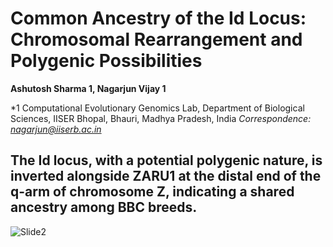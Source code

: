 # Common Ancestry of the Id Locus: Chromosomal Rearrangement and Polygenic Possibilities

**Ashutosh Sharma 1, Nagarjun Vijay 1**

*1 Computational Evolutionary Genomics Lab, Department of Biological Sciences, IISER Bhopal, Bhauri, Madhya Pradesh, India *Correspondence: nagarjun@iiserb.ac.in*

## The Id locus, with a potential polygenic nature, is inverted alongside ZARU1 at the distal end of the q-arm of chromosome Z, indicating a shared ancestry among BBC breeds.

![Slide2](https://github.com/user-attachments/assets/d27173cd-7918-456e-8e46-a45c4756d9e4)
